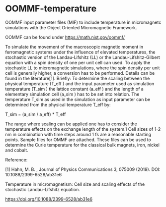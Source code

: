 # OOMMF-temperature
OOMMF input parameter files (MIF) to include temperature in micromagnetc simulations with the Object Oriented Micromagnetic Framework.

OOMMF can be found under https://math.nist.gov/oommf/

To simulate the movement of the macroscopic magnetic moment in ferromagnetic systems under the influence of elevated temperatures, the stochastic version of the Landau-Lifshitz (LL) or the Landau-Lifshitz-Gilbert equation with a spin density of one per unit cell can used. To apply the stochastic LL to micromagnetic simulations, where the spin density per unit cell is generally higher, a conversion has to be performed. Details can be found in the literature[1]. 
Briefly: 
To determine the scaling between the physical temperature (T_eff ) and the input parameter used as simulation temperature (T_sim ) the lattice constant (a_eff ) and the length of a elementary simulation cell (a_sim ) has to be set into relation. The temperature T_sim as used in the simulation as input parameter can be determined from the physical temperature T_eff by:

T_sim =  (a_sim / a_eff) * T_eff 

The range where scaling can be applied one has to consider the temperature effects on the exchange length of the system.1
Cell sizes of 1-2 nm in combination with time steps around 1 fs are a reasonable starting points. Sample files for OMMF are
attached. These files can be used to determine the Curie temperature for the classical bulk magnets, iron, nickel and cobalt.

Reference:

[1] Hahn, M. B. , Journal of Physics Communications 3, 075009 (2019). DOI: 10.1088/2399-6528/ab31e6 

Temperature in micromagnetism: Cell size and scaling effects of the stochastic Landau–Lifshitz equation.

https://doi.org/10.1088/2399-6528/ab31e6
